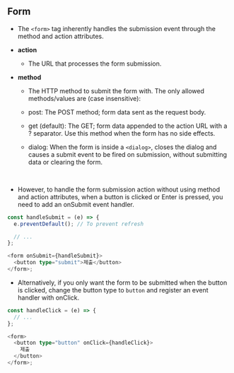 ## Form

- The `<form>` tag inherently handles the submission event through the method and action attributes.

- **action**

  - The URL that processes the form submission.

- **method**

  - The HTTP method to submit the form with. The only allowed methods/values are (case insensitive):

  - post: The POST method; form data sent as the request body.

  - get (default): The GET; form data appended to the action URL with a ? separator. Use this method when the form has no side effects.

  - dialog: When the form is inside a `<dialog>`, closes the dialog and causes a submit event to be fired on submission, without submitting data or clearing the form.

<br/>

- However, to handle the form submission action without using method and action attributes, when a button is clicked or Enter is pressed, you need to add an onSubmit event handler.

```ts
const handleSubmit = (e) => {
  e.preventDefault(); // To prevent refresh

  // ...
};

<form onSubmit={handleSubmit}>
  <button type="submit">제출</button>
</form>;
```

- Alternatively, if you only want the form to be submitted when the button is clicked, change the button type to `button` and register an event handler with onClick.

```ts
const handleClick = (e) => {
  // ...
};

<form>
  <button type="button" onClick={handleClick}>
    제출
  </button>
</form>;
```
